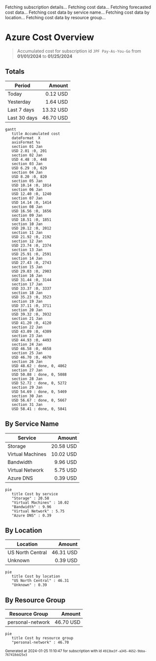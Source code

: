 Fetching subscription details...
Fetching cost data...
Fetching forecasted cost data...
Fetching cost data by service name...
Fetching cost data by location...
Fetching cost data by resource group...
# Azure Cost Overview

> Accumulated cost for subscription id `JPF Pay-As-You-Go` from **01/01/2024** to **01/25/2024**

## Totals

|Period|Amount|
|---|---:|
|Today|0.12 USD|
|Yesterday|1.64 USD|
|Last 7 days|13.32 USD|
|Last 30 days|46.70 USD|

```mermaid
gantt
   title Accumulated cost
   dateFormat  X
   axisFormat %s
   section 01 Jan
   USD 2.01 :0, 201
   section 02 Jan
   USD 4.48 :0, 448
   section 03 Jan
   USD 6.29 :0, 629
   section 04 Jan
   USD 8.20 :0, 820
   section 05 Jan
   USD 10.14 :0, 1014
   section 06 Jan
   USD 12.40 :0, 1240
   section 07 Jan
   USD 14.14 :0, 1414
   section 08 Jan
   USD 16.56 :0, 1656
   section 09 Jan
   USD 18.51 :0, 1851
   section 10 Jan
   USD 20.12 :0, 2012
   section 11 Jan
   USD 21.92 :0, 2192
   section 12 Jan
   USD 23.74 :0, 2374
   section 13 Jan
   USD 25.91 :0, 2591
   section 14 Jan
   USD 27.43 :0, 2743
   section 15 Jan
   USD 29.03 :0, 2903
   section 16 Jan
   USD 31.44 :0, 3144
   section 17 Jan
   USD 33.37 :0, 3337
   section 18 Jan
   USD 35.23 :0, 3523
   section 19 Jan
   USD 37.11 :0, 3711
   section 20 Jan
   USD 39.32 :0, 3932
   section 21 Jan
   USD 41.20 :0, 4120
   section 22 Jan
   USD 43.09 :0, 4309
   section 23 Jan
   USD 44.93 :0, 4493
   section 24 Jan
   USD 46.58 :0, 4658
   section 25 Jan
   USD 46.70 :0, 4670
   section 26 Jan
   USD 48.62 : done, 0, 4862
   section 27 Jan
   USD 50.88 : done, 0, 5088
   section 28 Jan
   USD 52.72 : done, 0, 5272
   section 29 Jan
   USD 54.69 : done, 0, 5469
   section 30 Jan
   USD 56.67 : done, 0, 5667
   section 31 Jan
   USD 58.41 : done, 0, 5841
```

## By Service Name

|Service|Amount|
|---|---:|
|Storage|20.58 USD|
|Virtual Machines|10.02 USD|
|Bandwidth|9.96 USD|
|Virtual Network|5.75 USD|
|Azure DNS|0.39 USD|

```mermaid
pie
   title Cost by service
   "Storage" : 20.58
   "Virtual Machines" : 10.02
   "Bandwidth" : 9.96
   "Virtual Network" : 5.75
   "Azure DNS" : 0.39
```

## By Location

|Location|Amount|
|---|---:|
|US North Central|46.31 USD|
|Unknown|0.39 USD|

```mermaid
pie
   title Cost by location
   "US North Central" : 46.31
   "Unknown" : 0.39
```

## By Resource Group

|Resource Group|Amount|
|---|---:|
|personal-network|46.70 USD|

```mermaid
pie
   title Cost by resource group
   "personal-network" : 46.70
```

<sup>Generated at 2024-01-25 11:10:47 for subscription with id `4913be3f-a345-4652-9bba-767418dd25e3`</sup>
